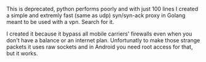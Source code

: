 This is deprecated, python performs poorly and with just 100 lines I created a simple and extremly fast (same as udp) syn/syn-ack proxy in Golang meant to be used with a vpn. Search for it.

I created it because it bypass all mobile carriers' firewalls even when you don't have a balance or an internet plan. Unfortunatly to make those strange packets it uses raw sockets and in Android you need root access for that, but it works.
